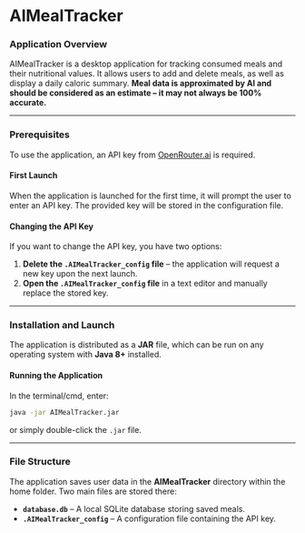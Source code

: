# AIMealTracker

### Application Overview  
AIMealTracker is a desktop application for tracking consumed meals and their nutritional values. It allows users to add and delete meals, as well as display a daily caloric summary. **Meal data is approximated by AI and should be considered as an estimate – it may not always be 100% accurate.**  

---

### Prerequisites  
To use the application, an API key from [OpenRouter.ai](https://openrouter.ai/) is required.  

#### **First Launch**  
When the application is launched for the first time, it will prompt the user to enter an API key. The provided key will be stored in the configuration file.  

#### **Changing the API Key**  
If you want to change the API key, you have two options:
1. **Delete the `.AIMealTracker_config` file** – the application will request a new key upon the next launch.
2. **Open the `.AIMealTracker_config` file** in a text editor and manually replace the stored key.  

---

### Installation and Launch  
The application is distributed as a **JAR** file, which can be run on any operating system with **Java 8+** installed.  

#### **Running the Application**  
In the terminal/cmd, enter:  
```sh
java -jar AIMealTracker.jar
```
or simply double-click the `.jar` file.  

---

### File Structure  
The application saves user data in the **AIMealTracker** directory within the home folder. Two main files are stored there:

- **`database.db`** – A local SQLite database storing saved meals.
- **`.AIMealTracker_config`** – A configuration file containing the API key.  


